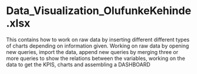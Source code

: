 # Data_Visualization_OlufunkeKehinde.xlsx
This contains how to work on raw data by inserting different different types of charts depending on information given. Working on raw data by  opening new queries, import the data, append new queries by merging three or more queries to show the relations between the variables, working on the data to get the KPIS, charts and assembling a DASHBOARD
